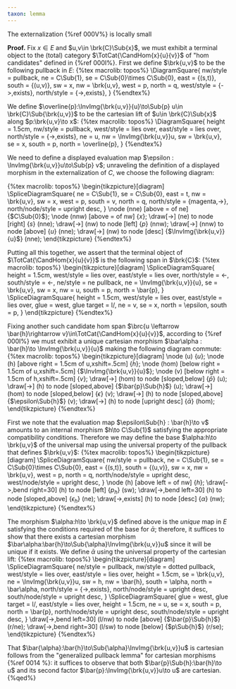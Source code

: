 ```yaml
---
taxon: lemma
---
```


The externalization {%ref 000V%} is locally small

**Proof.**
Fix $x\in E$ and $u,v\in
\brk{C}\Sub{x}$, we must exhibit a terminal object to the (total) category
$\TotCat{\CandHom{x}{u}{v}}$ of "hom candidates" defined in {%ref 000I%}.
First we define $\brk{u,v}$ to be the following pullback in $E$:
{%tex macrolib: topos%}
\DiagramSquare{
  nw/style = pullback,
  ne = C\Sub{1},
  se = C\Sub{0}\times C\Sub{0},
  east = {(s,t)},
  south = {(u,v)},
  sw = x,
  nw = \brk{u,v},
  west = p,
  north = q,
  west/style = {->,exists},
  north/style = {->,exists},
}
{%endtex%}

We define $\overline{p}:\InvImg{\brk{u,v}}{u}\to\Sub{p} u\in \brk{C}\Sub{\brk{u,v}}$ to be
the cartesian lift of $u\in \brk{C}\Sub{x}$ along $p:\brk{u,v}\to x$:
{%tex macrolib: topos%}
\DiagramSquare{
  height = 1.5cm,
  nw/style = pullback,
  west/style = lies over,
  east/style = lies over,
  north/style = {->,exists},
  ne = u,
  nw = \InvImg{\brk{u,v}}u,
  sw = \brk{u,v},
  se = x,
  south = p,
  north = \overline{p},
}
{%endtex%}

We need to define a displayed evaluation map
$\epsilon : \InvImg{\brk{u,v}}u\to\Sub{p} v$; unraveling the definition of a displayed
morphism in the externalization of $C$, we choose the following diagram:

{%tex macrolib: topos%}
  \begin{tikzpicture}[diagram]
    \SpliceDiagramSquare{
      ne = C\Sub{1},
      se = C\Sub{0},
      east = t,
      nw = \brk{u,v},
      sw = x,
      west = p,
      south = v,
      north = q,
      north/style = {magenta,->},
      north/node/style = upright desc,
    }
    \node (nne) [above = of ne] {$C\Sub{0}$};
    \node (nnw) [above = of nw] {$x$};
    \draw[->] (ne) to node [right] {$s$} (nne);
    \draw[->] (nw) to node [left] {$p$} (nnw);
    \draw[->] (nnw) to node [above] {$u$} (nne);
    \draw[->] (nw) to node [desc] {$\InvImg{\brk{u,v}}{u}$} (nne);
  \end{tikzpicture}
{%endtex%}


Putting all this together, we assert that the terminal object of
$\TotCat{\CandHom{x}{u}{v}}$ is the following span in $\brk{C}$:
{%tex macrolib: topos%}
\begin{tikzpicture}[diagram]
\SpliceDiagramSquare<l/>{
  height = 1.5cm,
  west/style = lies over,
  east/style = lies over,
  north/style = <-,
  south/style = <-,
  ne/style = ne pullback,
  ne = \InvImg{\brk{u,v}}{u},
  se = \brk{u,v},
  sw = x,
  nw = u,
  south = p,
  north = \bar{p},
}
\SpliceDiagramSquare<r/>{
  height = 1.5cm,
  west/style = lies over,
  east/style = lies over,
  glue = west,
  glue target = l/,
  ne = v,
  se = x,
  north = \epsilon,
  south = p,
}
\end{tikzpicture}
{%endtex%}

Fixing another such candidate hom span $\brc{u \leftarrow \bar{h}\rightarrow v}\in\TotCat{\CandHom{x}{u}{v}}$, according to {%ref 000I%} we must exhibit a unique cartesian morphism $\bar\alpha : \bar{h}\to \InvImg{\brk{u,v}}{u}$ making the following diagram commute:
   {%tex macrolib: topos%}
   \begin{tikzpicture}[diagram]
     \node (u) {$u$};
     \node (h) [above right = 1.5cm of u,xshift=.5cm] {$\bar{h}$};
     \node (hom) [below right = 1.5cm of u,xshift=.5cm] {$\InvImg{\brk{u,v}}{u}$};
     \node (v) [below right = 1.5cm of h,xshift=.5cm] {$v$};
     \draw[->] (hom) to node [sloped,below] {$\bar{p}$} (u);
     \draw[->] (h) to node [sloped,above] {$\bar{p}\Sub{h}$} (u);
     \draw[->] (hom) to node [sloped,below] {$\epsilon$} (v);
     \draw[->] (h) to node [sloped,above] {$\epsilon\Sub{h}$} (v);
     \draw[->] (h) to node [upright desc] {$\bar\alpha$} (hom);
   \end{tikzpicture}
   {%endtex%}

First we note that the evaluation map $\epsilon\Sub{h} : \bar{h}\to v$ amounts
to an internal morphism $h\to C\Sub{1}$ satisfying the appropriate
compatibility conditions. Therefore we may define the base $\alpha:h\to \brk{u,v}$ of
the universal map using the universal property of the pullback that defines $\brk{u,v}$:
{%tex macrolib: topos%}
\begin{tikzpicture}[diagram]
  \SpliceDiagramSquare{
    nw/style = pullback,
    ne = C\Sub{1},
    se = C\Sub{0}\times C\Sub{0},
    east = {(s,t)},
    south = {(u,v)},
    sw = x,
    nw = \brk{u,v},
    west = p,
    north = q,
    north/node/style = upright desc,
    west/node/style = upright desc,
  }
  \node (h) [above left = of nw] {$h$};
  \draw[->,bend right=30] (h) to node [left] {$p_h$} (sw);
  \draw[->,bend left=30] (h) to node [sloped,above] {$\epsilon_h$} (ne);
  \draw[->,exists] (h) to node [desc] {$\alpha$} (nw);
\end{tikzpicture}
{%endtex%}

The morphism $\alpha:h\to \brk{u,v}$ defined above is the *unique* map in $E$
satisfying the conditions required of the base for $\bar\alpha$; therefore, it
suffices to show that there exists a cartesian morphism
$\bar\alpha:\bar{h}\to\Sub{\alpha}\InvImg{\brk{u,v}}u$ since it will be unique if it
exists. We define $\bar\alpha$ using the universal property of the cartesian lift:
{%tex macrolib: topos%}
\begin{tikzpicture}[diagram]
  \SpliceDiagramSquare<l/>{
    ne/style = pullback,
    nw/style = dotted pullback,
    west/style = lies over,
    east/style = lies over,
    height = 1.5cm,
    se = \brk{u,v},
    ne = \InvImg{\brk{u,v}}u,
    sw = h,
    nw = \bar{h},
    south = \alpha,
    north = \bar\alpha,
    north/style = {->,exists},
    north/node/style = upright desc,
    south/node/style = upright desc,
  }
  \SpliceDiagramSquare<r/>{
    glue = west,
    glue target = l/,
    east/style = lies over,
    height = 1.5cm,
    ne = u,
    se = x,
    south = p,
    north = \bar{p},
    north/node/style = upright desc,
    south/node/style = upright desc,
  }
  \draw[->,bend left=30] (l/nw) to node [above] {$\bar{p}\Sub{h}$} (r/ne);
  \draw[->,bend right=30] (l/sw) to node [below] {$p\Sub{h}$} (r/se);
\end{tikzpicture}
{%endtex%}

That $\bar{\alpha}:\bar{h}\to\Sub{\alpha}\InvImg{\brk{u,v}}u$ is cartesian follows from the
"generalized pullback lemma" for cartesian morphisms {%ref 0014 %}: it suffices
to observe that both $\bar{p}\Sub{h}:\bar{h}\to u$ and its second factor
$\bar{p}:\InvImg{\brk{u,v}}u\to u$ are cartesian.
{%qed%}
